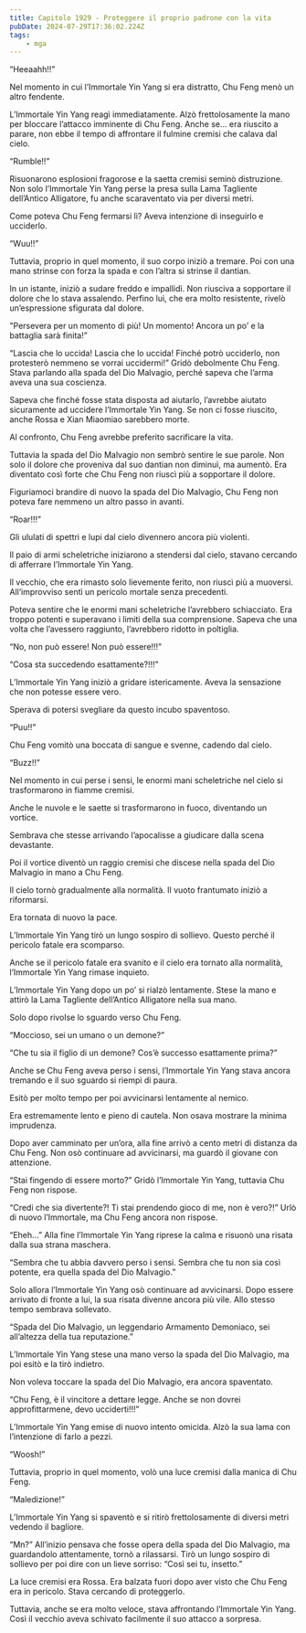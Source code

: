 ```yaml
---
title: Capitolo 1929 - Proteggere il proprio padrone con la vita
pubDate: 2024-07-29T17:36:02.224Z
tags:
    - mga
---
```


“Heeaahh!!”

Nel momento in cui l’Immortale Yin Yang si era distratto, Chu Feng menò un altro fendente.

L’Immortale Yin Yang reagì immediatamente. Alzò frettolosamente la mano per bloccare l’attacco imminente di Chu Feng. Anche se… era riuscito a parare, non ebbe il tempo di affrontare il fulmine cremisi che calava dal cielo.

“Rumble!!”

Risuonarono esplosioni fragorose e la saetta cremisi seminò distruzione. Non solo l’Immortale Yin Yang perse la presa sulla Lama Tagliente dell’Antico Alligatore, fu anche scaraventato via per diversi metri.

Come poteva Chu Feng fermarsi lì? Aveva intenzione di inseguirlo e ucciderlo.

“Wuu!!”

Tuttavia, proprio in quel momento, il suo corpo iniziò a tremare. Poi con una mano strinse con forza la spada e con l’altra si strinse il dantian.

In un istante, iniziò a sudare freddo e impallidì. Non riusciva a sopportare il dolore che lo stava assalendo. Perfino lui, che era molto resistente, rivelò un’espressione sfigurata dal dolore.

"Persevera per un momento di più! Un momento! Ancora un po’ e la battaglia sarà finita!”

“Lascia che lo uccida! Lascia che lo uccida! Finché potrò ucciderlo, non protesterò nemmeno se vorrai uccidermi!” Gridò debolmente Chu Feng. Stava parlando alla spada del Dio Malvagio, perché sapeva che l’arma aveva una sua coscienza.

Sapeva che finché fosse stata disposta ad aiutarlo, l’avrebbe aiutato sicuramente ad uccidere l’Immortale Yin Yang. Se non ci fosse riuscito, anche Rossa e Xian Miaomiao sarebbero morte.

Al confronto, Chu Feng avrebbe preferito sacrificare la vita.

Tuttavia la spada del Dio Malvagio non sembrò sentire le sue parole. Non solo il dolore che proveniva dal suo dantian non diminuì, ma aumentò. Era diventato così forte che Chu Feng non riuscì più a sopportare il dolore.

Figuriamoci brandire di nuovo la spada del Dio Malvagio, Chu Feng non poteva fare nemmeno un altro passo in avanti.

“Roar!!!”

Gli ululati di spettri e lupi dal cielo divennero ancora più violenti.

Il paio di armi scheletriche iniziarono a stendersi dal cielo, stavano cercando di afferrare l’Immortale Yin Yang.

Il vecchio, che era rimasto solo lievemente ferito, non riuscì più a muoversi. All’improvviso sentì un pericolo mortale senza precedenti.

Poteva sentire che le enormi mani scheletriche l’avrebbero schiacciato. Era troppo potenti e superavano i limiti della sua comprensione. Sapeva che una volta che l’avessero raggiunto, l’avrebbero ridotto in poltiglia.

“No, non può essere! Non può essere!!!”

“Cosa sta succedendo esattamente?!!!”

L’Immortale Yin Yang iniziò a gridare istericamente. Aveva la sensazione che non potesse essere vero.

Sperava di potersi svegliare da questo incubo spaventoso.

“Puu!!”

Chu Feng vomitò una boccata di sangue e svenne, cadendo dal cielo.

“Buzz!!”

Nel momento in cui perse i sensi, le enormi mani scheletriche nel cielo si trasformarono in fiamme cremisi.

Anche le nuvole e le saette si trasformarono in fuoco, diventando un vortice.

Sembrava che stesse arrivando l’apocalisse a giudicare dalla scena devastante.

Poi il vortice diventò un raggio cremisi che discese nella spada del Dio Malvagio in mano a Chu Feng.

Il cielo tornò gradualmente alla normalità. Il vuoto frantumato iniziò a riformarsi.

Era tornata di nuovo la pace.

L’Immortale Yin Yang tirò un lungo sospiro di sollievo. Questo perché il pericolo fatale era scomparso.

Anche se il pericolo fatale era svanito e il cielo era tornato alla normalità, l’Immortale Yin Yang rimase inquieto.

L’Immortale Yin Yang dopo un po’ si rialzò lentamente. Stese la mano e attirò la Lama Tagliente dell’Antico Alligatore nella sua mano.

Solo dopo rivolse lo sguardo verso Chu Feng.

“Moccioso, sei un umano o un demone?”

“Che tu sia il figlio di un demone? Cos’è successo esattamente prima?”

Anche se Chu Feng aveva perso i sensi, l’Immortale Yin Yang stava ancora tremando e il suo sguardo si riempì di paura.

Esitò per molto tempo per poi avvicinarsi lentamente al nemico.

Era estremamente lento e pieno di cautela. Non osava mostrare la minima imprudenza.

Dopo aver camminato per un’ora, alla fine arrivò a cento metri di distanza da Chu Feng. Non osò continuare ad avvicinarsi, ma guardò il giovane con attenzione.

“Stai fingendo di essere morto?” Gridò l’Immortale Yin Yang, tuttavia Chu Feng non rispose.

“Credi che sia divertente?! Ti stai prendendo gioco di me, non è vero?!” Urlò di nuovo l’Immortale, ma Chu Feng ancora non rispose.

“Eheh…” Alla fine l’Immortale Yin Yang riprese la calma e risuonò una risata dalla sua strana maschera.

“Sembra che tu abbia davvero perso i sensi. Sembra che tu non sia così potente, era quella spada del Dio Malvagio.”

Solo allora l’Immortale Yin Yang osò continuare ad avvicinarsi. Dopo essere arrivato di fronte a lui, la sua risata divenne ancora più vile. Allo stesso tempo sembrava sollevato.

“Spada del Dio Malvagio, un leggendario Armamento Demoniaco, sei all’altezza della tua reputazione.”

L’Immortale Yin Yang stese una mano verso la spada del Dio Malvagio, ma poi esitò e la tirò indietro.

Non voleva toccare la spada del Dio Malvagio, era ancora spaventato.

“Chu Feng, è il vincitore a dettare legge. Anche se non dovrei approfittarmene, devo ucciderti!!!”

L’Immortale Yin Yang emise di nuovo intento omicida. Alzò la sua lama con l’intenzione di farlo a pezzi.

“Woosh!”

Tuttavia, proprio in quel momento, volò una luce cremisi dalla manica di Chu Feng.

“Maledizione!”

L’Immortale Yin Yang si spaventò e si ritirò frettolosamente di diversi metri vedendo il bagliore.

“Mn?” All’inizio pensava che fosse opera della spada del Dio Malvagio, ma guardandolo attentamente, tornò a rilassarsi. Tirò un lungo sospiro di sollievo per poi dire con un lieve sorriso: “Così sei tu, insetto.”

La luce cremisi era Rossa. Era balzata fuori dopo aver visto che Chu Feng era in pericolo. Stava cercando di proteggerlo.

Tuttavia, anche se era molto veloce, stava affrontando l’Immortale Yin Yang. Così il vecchio aveva schivato facilmente il suo attacco a sorpresa.



